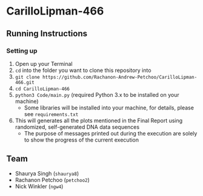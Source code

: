 # CarilloLipman-466

## Running Instructions

### Setting up 
1. Open up your Terminal
2. `cd` into the folder you want to clone this repository into
3. `git clone https://github.com/Rachanon-Andrew-Petchoo/CarilloLipman-466.git`
4. `cd CarilloLipman-466`
5. `python3 Code/main.py` (required Python 3.x to be installed on your machine)
    - Some libraries will be installed into your machine, for details, please see `requirements.txt`
6. This will generates all the plots mentioned in the Final Report using randomized, self-generated DNA data sequences
    - The purpose of messages printed out during the execution are solely to show the progress of the current execution

## Team
- Shaurya Singh (`shaurya8`)
- Rachanon Petchoo (`petchoo2`)
- Nick Winkler (`ngw4`)
